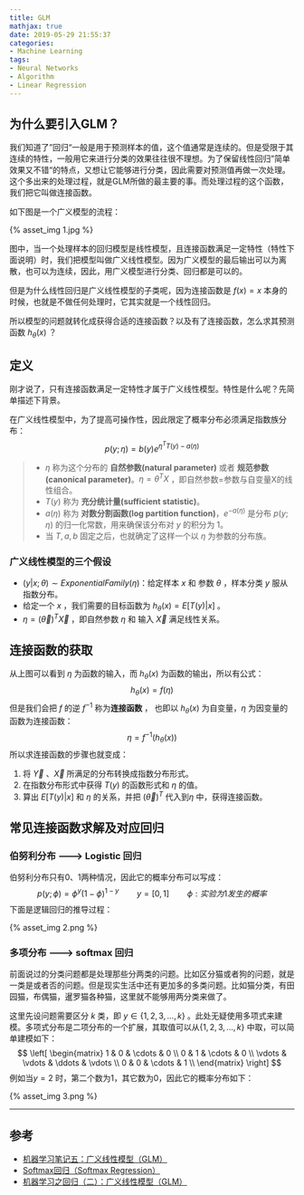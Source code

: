 ```yaml
---
title: GLM
mathjax: true
date: 2019-05-29 21:55:37
categories: 
- Machine Learning
tags:
- Neural Networks
- Algorithm
- Linear Regression
---
```


##  为什么要引入GLM？

我们知道了”回归“一般是用于预测样本的值，这个值通常是连续的。但是受限于其连续的特性，一般用它来进行分类的效果往往很不理想。为了保留线性回归”简单效果又不错“的特点，又想让它能够进行分类，因此需要对预测值再做一次处理。这个多出来的处理过程，就是GLM所做的最主要的事。而处理过程的这个函数，我们把它叫做连接函数。

<!--more-->

如下图是一个广义模型的流程：

{% asset_img 1.jpg %}

图中，当一个处理样本的回归模型是线性模型，且连接函数满足一定特性（特性下面说明）时，我们把模型叫做广义线性模型。因为广义模型的最后输出可以为离散，也可以为连续，因此，用广义模型进行分类、回归都是可以的。

但是为什么线性回归是广义线性模型的子类呢，因为连接函数是 $f(x)=x$ 本身的时候，也就是不做任何处理时，它其实就是一个线性回归。

所以模型的问题就转化成获得合适的连接函数？以及有了连接函数，怎么求其预测函数 $h_\theta(x)$ ？

## 定义

刚才说了，只有连接函数满足一定特性才属于广义线性模型。特性是什么呢？先简单描述下背景。

在广义线性模型中，为了提高可操作性，因此限定了概率分布必须满足指数族分布：
$$
p(y;\eta) = b(y)e^{ {\eta^T}{T(y)-a(\eta)} }
$$

> - $\eta$ 称为这个分布的 **自然参数(natural parameter)** 或者 **规范参数(canonical parameter)**。$\eta=\theta^TX$ ，即自然参数=参数与自变量X的线性组合。
> - $T(y)$ 称为 **充分统计量(sufficient statistic)**。
> - $a(\eta)$ 称为 **对数分割函数(log partition function)**，$e^{-a(\eta)}$ 是分布 $p(y;\eta)$ 的归一化常数，用来确保该分布对 $y$ 的积分为 1。
> - 当 $T,a,b$ 固定之后，也就确定了这样一个以 $\eta$ 为参数的分布族。

### 广义线性模型的三个假设

- $(y|x;\theta)\sim Exponential Family(\eta)$：给定样本 $x$ 和 参数 $\theta$ ，样本分类 $y$ 服从指数分布。
- 给定一个 $x$ ，我们需要的目标函数为 $h_\theta(x) = E[T(y) | x]$ 。
- $\eta = (\vec \theta)^T \vec X$ ，即自然参数 $\eta$ 和 输入 $\vec X$ 满足线性关系。

## 连接函数的获取

从上图可以看到 $\eta$ 为函数的输入，而 $h_\theta(x)$ 为函数的输出，所以有公式：
$$
h_\theta(x) = f(\eta)
$$
但是我们会把 $f$ 的逆 $f^{-1}$ 称为**连接函数** ， 也即以 $h_\theta(x)$ 为自变量，$\eta$ 为因变量的函数为连接函数：
$$
\eta = f^{-1}(h_\theta(x))
$$
所以求连接函数的步骤也就变成：

1. 将 $\vec Y$ 、$\vec X$ 所满足的分布转换成指数分布形式。
2. 在指数分布形式中获得 $T(y)$ 的函数形式和 $\eta$  的值。
3. 算出 $E[T(y)|x]$ 和 $\eta$ 的关系，并把 $(\vec \theta)^T$ 代入到$\eta$ 中，获得连接函数。

## 常见连接函数求解及对应回归

### 伯努利分布 ---> Logistic 回归

伯努利分布只有0、1两种情况，因此它的概率分布可以写成：
$$
p(y;\phi) = \phi^y(1-\phi)^{1-y} \qquad y=[0,1] \qquad \phi: 实验为1发生的概率
$$
下面是逻辑回归的推导过程：

{% asset_img 2.png %}

### 多项分布 ---> softmax 回归

前面说过的分类问题都是处理那些分两类的问题。比如区分猫或者狗的问题，就是一类是或者否的问题。但是现实生活中还有更加多的多类问题。比如猫分类，有田园猫，布偶猫，暹罗猫各种猫，这里就不能够用两分类来做了。 

这里先设问题需要区分 $k$ 类，即 $y \in \lbrace1, 2, 3, ..., k\rbrace$ 。此处无疑使用多项式来建模。多项式分布是二项分布的一个扩展，其取值可以从$\lbrace1, 2, 3, ..., k\rbrace$ 中取，可以简单建模如下：
$$
\left[
\begin{matrix}
 1      & 0      & \cdots & 0      \\
 0      & 1      & \cdots & 0      \\
 \vdots & \vdots & \ddots & \vdots \\
 0      & 0      & \cdots & 1      \\
\end{matrix}
\right]
$$
例如当$y=2$ 时，第二个数为1，其它数为0，因此它的概率分布如下：

{% asset_img 3.png %}

___

## 参考

- [机器学习笔记五：广义线性模型（GLM）](https://blog.csdn.net/xierhacker/article/details/53364408)
- [Softmax回归（Softmax Regression）](https://www.cnblogs.com/BYRans/p/4905420.html)
- [机器学习之回归（二）：广义线性模型（GLM）](https://cloud.tencent.com/developer/article/1005793)